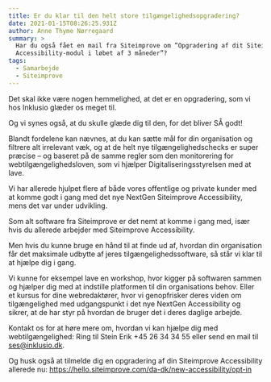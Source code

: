 ```yaml
---
title: Er du klar til den helt store tilgængelighedsopgradering?
date: 2021-01-15T08:26:25.931Z
author: Anne Thyme Nørregaard
summary: >
  Har du også fået en mail fra Siteimprove om ”Opgradering af dit Siteimprove
  Accessibility-modul i løbet af 3 måneder”?
tags:
  - Samarbejde
  - Siteimprove
---
```


Det skal ikke være nogen hemmelighed, at det er en opgradering, som vi hos Inklusio glæder os meget til. 

Og vi synes også, at du skulle glæde dig til den, for det bliver SÅ godt! 

Blandt fordelene kan nævnes, at du kan sætte mål for din organisation og filtrere alt irrelevant væk, og at de helt nye tilgængelighedschecks er super præcise – og baseret på de samme regler som den monitorering for webtilgængelighedsloven, som vi hjælper Digitaliseringsstyrelsen med at lave.

Vi har allerede hjulpet flere af både vores offentlige og private kunder med at komme godt i gang med det nye NextGen Siteimprove Accessibility, mens det var under udvikling.

Som alt software fra Siteimprove er det nemt at komme i gang med, især hvis du allerede arbejder med Siteimprove Accessibility. 

Men hvis du kunne bruge en hånd til at finde ud af, hvordan din organisation får det maksimale udbytte af jeres tilgængelighedssoftware, så står vi klar til at hjælpe dig i gang. 

Vi kunne for eksempel lave en workshop, hvor kigger på softwaren sammen og hjælper dig med at indstille platformen til din organisations behov. Eller et kursus for dine webredaktører, hvor vi genopfrisker deres viden om tilgængelighed med udgangspunkt i det nye NextGen Accessibility og sikrer, at de har styr på hvordan de bruger det i deres daglige arbejde.

Kontakt os for at høre mere om, hvordan vi kan hjælpe dig med webtilgængelighed: Ring til Stein Erik +45 26 34 34 55 eller send en mail til ses@inklusio.dk.

Og husk også at tilmelde dig en opgradering af din Siteimprove Accessibility allerede nu: 
https://hello.siteimprove.com/da-dk/new-accessibility/opt-in
